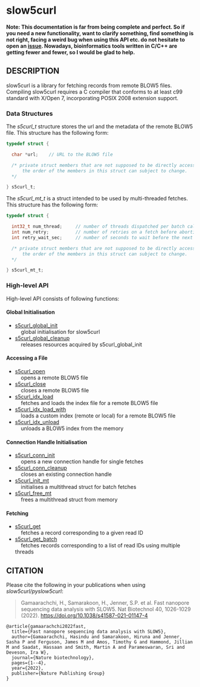 # slow5curl

**Note: This documentation is far from being complete and perfect. So if you need a new functionality, want to clarify something, find something is not right, facing a weird bug when using this API etc. do not hesitate to open an [issue](https://github.com/BonsonW/slow5curl/issues). Nowadays, bioinformatics tools written in C/C++ are getting fewer and fewer, so I would be glad to help.**

## DESCRIPTION
slow5curl is a library for fetching records from remote BLOW5 files. Compiling slow5curl requires a C compiler that conforms to at least c99 standard with X/Open 7, incorporating POSIX 2008 extension support.

### Data Structures
The *s5curl_t* structure stores the url and the metadata of the remote BLOW5 file. This structure has the following form:

```c
typedef struct {

  char *url;    // URL to the BLOW5 file

  /* private struct members that are not supposed to be directly accessed are not shown.
      the order of the members in this struct can subject to change.
  */

} s5curl_t;
```

The *s5curl_mt_t* is a struct intended to be used by multi-threaded fetches. This structure has the following form:

```c
typedef struct {

  int32_t num_thread;     // number of threads dispatched per batch call
  int num_retry;          // number of retries on a fetch before aborting the method (default 1)
  int retry_wait_sec;     // number of seconds to wait before the next retry (default 1)

  /* private struct members that are not supposed to be directly accessed are not shown.
      the order of the members in this struct can subject to change.
  */

} s5curl_mt_t;
```

### High-level API
High-level API consists of following functions:

#### Global Initialisation
* [s5curl_global_init](s5curl_global_init.md)<br/>
  &nbsp;&nbsp;&nbsp;&nbsp;global initialisation for slow5curl
* [s5curl_global_cleanup](s5curl_global_cleanup.md)<br/>
  &nbsp;&nbsp;&nbsp;&nbsp;releases resources acquired by s5curl_global_init

#### Accessing a File
* [s5curl_open](s5curl_open.md)<br/>
  &nbsp;&nbsp;&nbsp;&nbsp;opens a remote BLOW5 file
* [s5curl_close](s5curl_close.md)<br/>
  &nbsp;&nbsp;&nbsp;&nbsp;closes a remote BLOW5 file
* [s5curl_idx_load](s5curl_idx_load.md)<br/>
  &nbsp;&nbsp;&nbsp;&nbsp;fetches and loads the index file for a remote BLOW5 file
* [s5curl_idx_load_with](s5curl_idx_load_with.md)<br/>
  &nbsp;&nbsp;&nbsp;&nbsp;loads a custom index (remote or local) for a remote BLOW5 file
* [s5curl_idx_unload](s5curl_idx_unload.md)<br/>
  &nbsp;&nbsp;&nbsp;&nbsp;unloads a BLOW5 index from the memory

#### Connection Handle Initialisation
* [s5curl_conn_init](s5curl_conn_init.md)<br/>
  &nbsp;&nbsp;&nbsp;&nbsp;opens a new connection handle for single fetches
* [s5curl_conn_cleanup](s5curl_conn_cleanup.md)<br/>
  &nbsp;&nbsp;&nbsp;&nbsp;closes an existing connection handle
* [s5curl_init_mt](s5curl_init_mt.md)<br/>
  &nbsp;&nbsp;&nbsp;&nbsp;initialises a multithread struct for batch fetches
* [s5curl_free_mt](s5curl_free_mt.md)<br/>
  &nbsp;&nbsp;&nbsp;&nbsp;frees a multithread struct from memory

#### Fetching
* [s5curl_get](s5curl_get.md)<br/>
  &nbsp;&nbsp;&nbsp;&nbsp;fetches a record corresponding to a given read ID
* [s5curl_get_batch](s5curl_get_batch.md)<br/>
  &nbsp;&nbsp;&nbsp;&nbsp;fetches records corresponding to a list of read IDs using multiple threads

## CITATION
Please cite the following in your publications when using *slow5curl/pyslow5curl*:

> Gamaarachchi, H., Samarakoon, H., Jenner, S.P. et al. Fast nanopore sequencing data analysis with SLOW5. Nat Biotechnol 40, 1026-1029 (2022). https://doi.org/10.1038/s41587-021-01147-4

```
@article{gamaarachchi2022fast,
  title={Fast nanopore sequencing data analysis with SLOW5},
  author={Gamaarachchi, Hasindu and Samarakoon, Hiruna and Jenner, Sasha P and Ferguson, James M and Amos, Timothy G and Hammond, Jillian M and Saadat, Hassaan and Smith, Martin A and Parameswaran, Sri and Deveson, Ira W},
  journal={Nature biotechnology},
  pages={1--4},
  year={2022},
  publisher={Nature Publishing Group}
}
```


<!--
### Low-level API for reading and writing SLOW5 files
* [slow5_open_with](low_level_api/slow5_open_with.md)
    Open a SLOW5 file. User can specify the SLOW5 format.

adding read groups
setting different compression

-->

